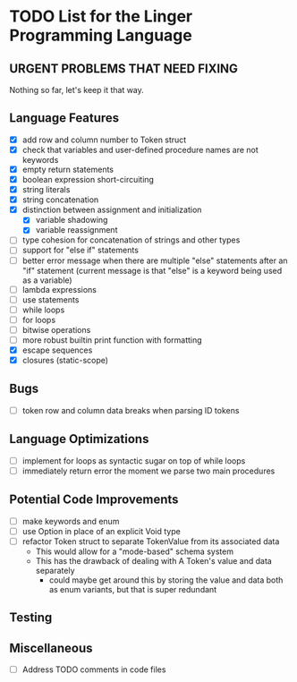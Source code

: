 # TODO List for the Linger Programming Language

## URGENT PROBLEMS THAT NEED FIXING

Nothing so far, let's keep it that way.

## Language Features

- [x] add row and column number to Token struct
- [x] check that variables and user-defined procedure names are not keywords
- [x] empty return statements
- [x] boolean expression short-circuiting
- [x] string literals
- [x] string concatenation
- [x] distinction between assignment and initialization
  - [x] variable shadowing
  - [x] variable reassignment
- [ ] type cohesion for concatenation of strings and other types
- [ ] support for "else if" statements
- [ ] better error message when there are multiple "else" statements after an
      "if" statement (current message is that "else" is a keyword being used as
      a variable)
- [ ] lambda expressions
- [ ] use statements
- [ ] while loops
- [ ] for loops
- [ ] bitwise operations
- [ ] more robust builtin print function with formatting
- [x] escape sequences
- [x] closures (static-scope)

## Bugs

- [ ] token row and column data breaks when parsing ID tokens

## Language Optimizations

- [ ] implement for loops as syntactic sugar on top of while loops
- [ ] immediately return error the moment we parse two main procedures

## Potential Code Improvements

- [ ] make keywords and enum
- [ ] use Option<Value> in place of an explicit Void type
- [ ] refactor Token struct to separate TokenValue from its associated data
  - This would allow for a "mode-based" schema system
  - This has the drawback of dealing with A Token's value and data separately
    - could maybe get around this by storing the value and data both as enum
      variants, but that is super redundant

## Testing

## Miscellaneous

- [ ] Address TODO comments in code files
